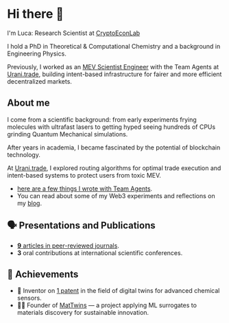 # Hi there 👋 

I'm Luca: Research Scientist at [CryptoEconLab](https://cryptoeconlab.com/)

I hold a PhD in Theoretical & Computational Chemistry and a background in Engineering Physics.

Previously, I worked as an [MEV Scientist Engineer](https://www.urani.trade/blog/godspeed) with the Team Agents at [Urani.trade](https://github.com/urani-trade), building intent-based infrastructure for fairer and more efficient decentralized markets.

## About me 

I come from a scientific background: from early experiments frying molecules with ultrafast lasers to getting hyped seeing hundreds of CPUs grinding Quantum Mechanical simulations. 

After years in academia, I became fascinated by the potential of blockchain technology.

At [Urani.trade](https://github.com/urani-trade), I explored routing algorithms for optimal trade execution and intent-based systems to protect users from toxic MEV.
- [here are a few things I wrote with Team Agents](https://www.urani.trade/blog).
- You can read about some of my Web3 experiments and reflections on my [blog](https://naiky.vercel.app/web3).  


## 🗣️ Presentations and Publications

- [**9** articles in peer-reviewed journals](https://scholar.google.com/citations?user=SsTwaqEAAAAJ&hl=en&oi=ao).
- **3** oral contributions at international scientific conferences.

## 🎯 Achievements
- 🧠 Inventor on [1 patent](https://patentscope.wipo.int/search/en/detail.jsf?docId=WO2024033744&_cid=P12-M5QLKW-67125-1) in the field of digital twins for advanced chemical sensors.
- 👨‍🔬 Founder of [MatTwins](https://sites.google.com/view/matwins/home) — a project applying ML surrogates to materials discovery for sustainable innovation.
